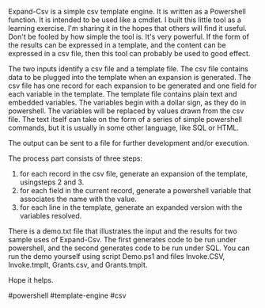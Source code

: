 Expand-Csv is a simple csv template engine. It is written as a Powershell function. It is intended to be used like a cmdlet. I built this little tool as a learning exercise.  I'm sharing it in the hopes that others will find it  useful.  Don't be fooled by how simple the tool is.  It's very powerful.  If the form of the results can be expressed in a template, and the content can be expressed in a csv file,  then this tool can probably be used to good effect. 

The two inputs identify a csv file and a template file. The csv file contains data to be plugged into the template when an expansion is generated.  The csv file has one record for each expansion to be generated and one field for each variable in the template.  The template file contains plain text and embedded variables.  The variables begin with a dollar sign, as they do in powershell.  The variables will be replaced by values drawn from the csv file.  The text itself can take on the form of a series of simple powershell commands, but it is usually in some other language, like SQL or HTML.

The output can be sent to a file for further development and/or execution.  

The process part consists of three steps:

1.  for each record in the csv file,  generate an expansion of the template, usingsteps 2 and 3.
2.  for each field in the current record, generate a powershell variable that associates the name with the value.
3.  for each line in the template, generate an expanded version with the variables resolved.

There is a demo.txt file that illustrates the input and the results for two sample uses of Expand-Csv.  The first generates code to be run under powershell, and the second generates code to be run under SQL.  You can run the demo yourself using script Demo.ps1 and files Invoke.CSV, Invoke.tmplt,  Grants.csv, and Grants.tmplt.

Hope it helps.

#powershell #template-engine #csv
